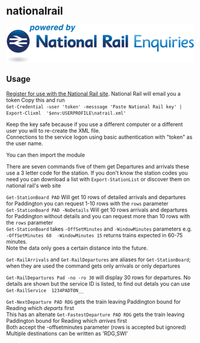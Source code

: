 # nationalrail

![Powered by National Rail Enquiries"](NRE_Powered_logo.jpg)

## Usage

[Register for use with the National Rail site](http://realtime.nationalrail.co.uk/OpenLDBWSRegistration). National Rail will email you a token  Copy this and run    
`Get-Credential -user 'token' -messsage 'Paste National Rail key' | Export-Clixml  '$env:USERPROFILE\natrail.xml' `

Keep the key safe because if you use a different computer or a different user you will to re-create the XML file.    
Connections to the service logon using basic authentication with "token" as the user name. 

You can then import the module

There are seven commands five of them get Departures and arrivals these use a 3 letter code for the station. 
If you don't know the station codes you need you can download a list with `Export-StationList` or discover them on national rail's web site

`Get-StationBoard PAD` Will get 10 rows of detailed arrivals and departures for Paddington        you can request 1-10 rows with the `rows` parameter    
`Get-StationBoard PAD -NoDetails`  Will get 10 rows  arrivals and departures for Paddington without details and  you can request more than 10 rows with the `rows` parameter    
`Get-StationBoard` takes `-OffSetMinutes` and `-WindowMinutes` parameters e.g. `-OffSetMinutes 60  -WindowMinutes 15` returns trains expected in 60-75 minutes.     
Note the data only goes a certain distance into the future. 

`Get-RailArrivals` and `Get-RailDepartures` are aliases for `Get-StationBoard`; when they are used the command gets only arrivals or only departures
  
`Get-RailDepartures Pad -no -ro 30` will display 30 rows for departures. No details are shown but the service ID is listed, to find out detals you can use     
`Get-RailService  1234PADTON__ `     

`Get-NextDeparture PAD RDG` gets the train leaving Paddington bound for Reading which *departs* first         
This has an altenate 
`Get-FastestDeparture PAD RDG`  gets the train leaving Paddington bound for Reading which *arrives* first     
Both accept the -offsetminutes parameter (rows is accepted but ignored) Multiple destinations can be written as 'RDG,SWI'
